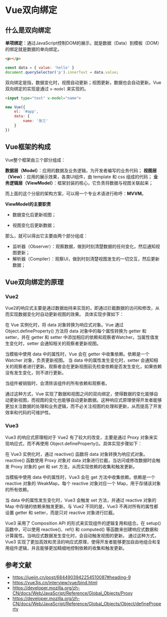 # Vue双向绑定

## 什么是双向绑定
**单项绑定**：通过JavaScript控制DOM的展示，就是数据（Data）到模板（DOM）的绑定就是数据的单向绑定。
```html
<p></p>
```
```js
const data = { value: 'hello' }
document.querySelector('p').innerText = data.value;
```


双向绑定是指，数据变化时，视图自动更新；视图更新，数据也会自动更新。Vue双向绑定的实现是通过 `v-model` 来实现的。

```html
<input type="text" v-model="name">
```

```js
new Vue({
    el: '#app',
    data: {
        name: '张三'
    }
})
```
## Vue框架的构成
Vue整个框架由三个部分组成：

**数据层（Model）**：应用的数据及业务逻辑，为开发者编写的业务代码；
**视图层（View）**：应用的展示效果，各类UI组件，由 template 和 css 组成的代码；
**业务逻辑层（ViewModel）**：框架封装的核心，它负责将数据与视图关联起来；

而上面的这个分层的架构方案，可以用一个专业术语进行称呼：**MVVM**。

**ViewModel的主要职责**

- 数据变化后更新视图；

- 视图变化后更新数据；

那么，就可以得出它主要由两个部分组成：

- 监听器（Observer）：观察数据，做到时刻清楚数据的任何变化，然后通知视图更新；
- 解析器（Compiler）：观察UI，做到时刻清楚视图发生的一切交互，然后更新数据；

## Vue双向绑定的原理
### Vue2
Vue2的响应式主要是通过数据劫持来实现的，即通过拦截数据的访问和修改，从而实现数据变化时自动更新视图的效果。
具体实现步骤如下：

在 Vue 实例化时，将 data 对象转换为响应式对象。Vue 通过 Object.defineProperty() 方法将 data 对象中的每个属性转换为 getter 和 setter，并在 getter 和 setter 中添加相应的依赖和观察者Watcher。当属性值发生变化时，setter 会通知相关的观察者更新视图。

当模板中使用 data 中的属性时，Vue 会在 getter 中收集依赖。依赖是一个 Watcher 对象，负责更新视图。
当 data 中的属性发生变化时，setter 会通知相关的观察者进行更新。观察者会在更新视图前先检查依赖是否发生变化，如果依赖没有发生变化，则不进行更新。

当组件被销毁时，会清除该组件的所有依赖和观察者。

通过这种方式，Vue 实现了数据和视图之间的双向绑定，使得数据的变化能够自动更新视图，而视图的变化也能够自动更新数据。这种响应式原理使得开发者能够更加关注数据的处理和业务逻辑，而不必关注视图的处理和更新，从而提高了开发效率和代码的可维护性。

### Vue3
Vue3 的响应式原理相对于 Vue2 有了较大的改变，主要是通过 Proxy 对象来实现响应式，而不再使用 Object.defineProperty()。具体实现步骤如下：

在 Vue3 实例化时，通过 reactive() 函数将 data 对象转换为响应式对象。reactive() 函数使用 Proxy 对象对 data 对象进行拦截，当访问或修改数据时会触发 Proxy 对象的 get 和 set 方法，从而实现依赖的收集和触发更新。

当模板中使用 data 中的属性时，Vue3 会在 get 方法中收集依赖。依赖是一个 reactive 对象的 WeakMap，每个 reactive 对象对应一个 Map，用于存储该对象的所有依赖。

当 data 中的属性发生变化时，Vue3 会触发 set 方法，并通过 reactive 对象的 Map 中存储的依赖来触发更新。与 Vue2 不同的是，Vue3 不再对所有的属性都设置 getter 和 setter，而是只对 reactive 对象进行拦截。

Vue3 采用了 Composition API 的形式来实现组件的逻辑复用和组合。在 setup() 函数中，可以使用 reactive()、ref() 和 computed() 等函数来创建响应式数据和计算属性。当响应式数据发生变化时，会自动触发视图的更新。
通过这种方式，Vue3 实现了更加高效和灵活的响应式原理，使得开发者能够更加自由地组合和复用组件逻辑，并且能够更加精细地控制依赖的收集和触发更新。

## 参考文献
- https://juejin.cn/post/6844903942254510087#heading-9
- https://vue3js.cn/interview/vue/bind.html
- https://developer.mozilla.org/zh-CN/docs/Web/JavaScript/Reference/Global_Objects/Proxy
- https://developer.mozilla.org/zh-CN/docs/Web/JavaScript/Reference/Global_Objects/Object/defineProperty